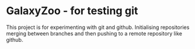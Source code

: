# GalaxyZoo -  for testing git

This project is for experimenting with git and github.  Initialising  repositories merging between branches and then pushing to a remote repository like github.

